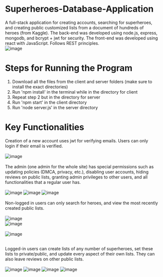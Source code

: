 # Superheroes-Database-Application
A full-stack application for creating accounts, searching for superheroes, and creating public customized lists from a document of hundreds of heroes (from Kaggle). The back-end was developed using node.js, express, mongodb, and bcrypt + jwt for security. The front-end was developed using react with JavaScript. Follows REST principles.
<br/>
![image](https://github.com/brendangorch/Superheroes-Database-Application/assets/145873615/61b40ba6-8d8c-4ff2-854b-a72c19b6c036)
<br/>
# Steps for Running the Program
1) Download all the files from the client and server folders (make sure to install the exact directories)
2) Run 'npm install' in the terminal while in the directory for client
3) Repeat step 2 but in the directory for server
4) Run 'npm start' in the client directory
5) Run 'node server.js' in the server directory

# Key Functionalities
Creation of a new account uses jwt for verifying emails. Users can only login if their email is verified.
<br/>
<br/>
![image](https://github.com/brendangorch/Superheroes-Database-Application/assets/145873615/3481c793-5b51-4f75-8255-da0d83fb7084)
<br/>
<br/>
The admin (one admin for the whole site) has special permissions such as updating policies (DMCA, privacy, etc.), disabling user accounts, hiding reviews on public lists, granting admin privileges to other users, and all functionalities that a regular user has.
<br/>
<br/>
![image](https://github.com/brendangorch/Superheroes-Database-Application/assets/145873615/367ecbe8-9d47-44f0-b13d-fdad38539543)
![image](https://github.com/brendangorch/Superheroes-Database-Application/assets/145873615/fd6615f0-662d-4541-b67d-1cd8df256bd7)
![image](https://github.com/brendangorch/Superheroes-Database-Application/assets/145873615/5d725b86-d4c4-4e8d-b2ff-095d5f485195)
<br/>
<br/>
Non-logged in users can only search for heroes, and view the most recently created public lists.
<br/>
<br/>
![image](https://github.com/brendangorch/Superheroes-Database-Application/assets/145873615/8a04e9ec-ab44-4002-b432-1b89006b0eeb)
<br/>
![image](https://github.com/brendangorch/Superheroes-Database-Application/assets/145873615/e2247cc0-1f75-4f75-bab8-f5eed418b1ff)
<br/>
<br/>
![image](https://github.com/brendangorch/Superheroes-Database-Application/assets/145873615/d612a8ba-6adc-425e-9829-82f990ec6d0c)
<br/>
<br/>

Logged-in users can create lists of any number of superheroes, set these lists to private/public, and update every aspect of their own lists. They can also leave reviews on other public lists.
<br/>
<br/>
![image](https://github.com/brendangorch/Superheroes-Database-Application/assets/145873615/e4560303-8bd7-489c-b71f-ebecc1024208)
![image](https://github.com/brendangorch/Superheroes-Database-Application/assets/145873615/00ab549a-a937-4734-b3ef-ac7f9a4ade0b)
![image](https://github.com/brendangorch/Superheroes-Database-Application/assets/145873615/1d13c3a4-f38e-4cf5-86f9-4b8980d3a135)
![image](https://github.com/brendangorch/Superheroes-Database-Application/assets/145873615/aee5f49e-c096-4db7-bdb4-162520dbd691)
<br/>
<br/>
